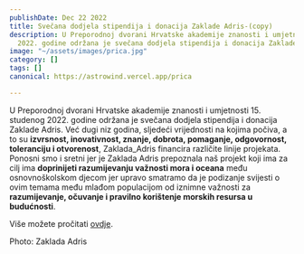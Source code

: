 ```yaml
---
publishDate: Dec 22 2022
title: Svečana dodjela stipendija i donacija Zaklade Adris-(copy)
description: U Preporodnoj dvorani Hrvatske akademije znanosti i umjetnosti 15. studenog
  2022. godine održana je svečana dodjela stipendija i donacija Zaklade Adris.
image: "~/assets/images/prica.jpg"
category: []
tags: []
canonical: https://astrowind.vercel.app/prica

---
```

U Preporodnoj dvorani Hrvatske akademije znanosti i umjetnosti 15. studenog 2022. godine održana je svečana dodjela stipendija i donacija Zaklade Adris. Već dugi niz godina, sljedeći vrijednosti na kojima počiva, a to su **izvrsnost, inovativnost, znanje, dobrota, pomaganje, odgovornost, toleranciju i otvorenost**, Zaklada_Adris financira različite linije projekata. Ponosni smo i sretni jer je Zaklada Adris prepoznala naš projekt koji ima za cilj ima **doprinijeti razumijevanju važnosti mora i oceana** među osnovnoškolskom djecom jer upravo smatramo da je podizanje svijesti o ovim temama među mlađom populacijom od iznimne važnosti za **razumijevanje, očuvanje i pravilno korištenje morskih resursa u budućnosti**.

Više možete pročitati [ovdje](https://www.adris.hr/odnosi-s-javnoscu/vijesti/zaklada-adris-svecanoscu-u-preporodnoj-dvorani-zakljucen-16-donacijski-ciklus/).

Photo: Zaklada Adris